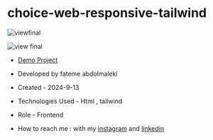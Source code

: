 # choice-web-responsive-tailwind


![viewfinal]()

![view final]()

- [Demo Project]()

- Developed by fateme abdolmaleki

- Created - 2024-9-13

- Technologies Used - Html , tailwind

- Role - Frontend

- How to reach me : with my [instagram](https://www.instagram.com/fatemeabdolmaleki_) and [linkedin](https://www.linkedin.com/in/)
